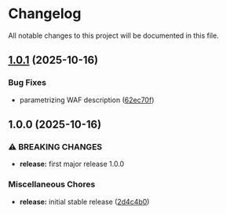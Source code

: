 # Changelog

All notable changes to this project will be documented in this file.

## [1.0.1](https://github.com/anatomiq/terraform-aws-waf/compare/v1.0.0...v1.0.1) (2025-10-16)


### Bug Fixes

* parametrizing WAF description ([62ec70f](https://github.com/anatomiq/terraform-aws-waf/commit/62ec70fda4330685c0a74d93363360abd434ebac))

## 1.0.0 (2025-10-16)


### ⚠ BREAKING CHANGES

* **release:** first major release 1.0.0

### Miscellaneous Chores

* **release:** initial stable release ([2d4c4b0](https://github.com/anatomiq/terraform-aws-waf/commit/2d4c4b0a363c6ef3e39960a42ef06e736ba68338))
